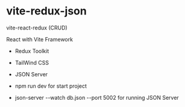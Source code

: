 # vite-redux-json
vite-react-redux (CRUD)

React with Vite Framework
- Redux Toolkit
- TailWind CSS
- JSON Server

- npm run dev for start project 
- json-server --watch db.json --port 5002 for running JSON Server
